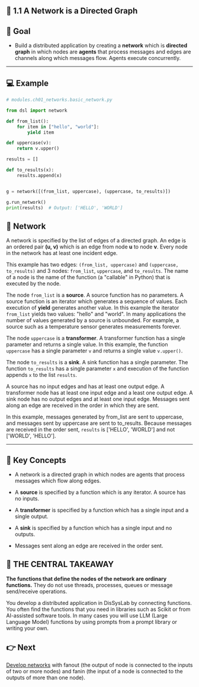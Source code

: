 ## 🧩 1.1 A Network is a Directed Graph


## 🎯 Goal


- Build a distributed application by creating a **network** which is **directed graph** in which nodes are **agents** that process messages and edges are channels along which messages flow. Agents execute concurrently. 
---

## 💻 Example
 
```python
# modules.ch01_networks.basic_network.py

from dsl import network

def from_list():
    for item in ["hello", "world"]:
        yield item

def uppercase(v):
    return v.upper()

results = []

def to_results(x):
    results.append(x)


g = network([(from_list, uppercase), (uppercase, to_results)])

g.run_network()
print(results)  # Output: ['HELLO', 'WORLD']

```
## 📍 Network
A network is specified by the list of edges of a directed graph. An edge is an ordered pair **(u, v)** which is an edge from node **u** to node **v**. Every node in the network has at least one incident edge. 

This example has two edges: ```(from_list, uppercase)``` and ```(uppercase, to_results)``` and  3 nodes: ```from_list```, ```uppercase```, and ```to_results```. The name of a node is the name of the function (a "callable" in Python) that is executed by the node. 

The node ```from_list``` is a **source**. A source function has no parameters. A source function is an iterator which generates a sequence of values. Each execution of **yield** generates another value. In this example the iterator ```from_list``` yields two values: "hello" and "world". In many applications the number of values generated by a source is unbounded. For example, a source such as a temperature sensor generates measurements forever.

The node ```uppercase``` is a **transformer**. A transformer function has a single parameter and returns a single value.  In this example, the function ```uppercase``` has a single parameter ```v``` and returns a single value ```v.upper()```.

The node ```to_results``` is a **sink**. A sink function has a single parameter. The function ```to_results``` has a single parameter ```x``` and execution of the function appends ```x``` to the list ```results```.

A source has no input edges and has at least one output edge. A transformer node has at least one input edge and a least one output edge. A sink node has no output edges and at least one input edge. Messages sent along an edge are received in the order in which they are sent.

In this example, messages generated by from_list are sent to uppercase, and messages sent by uppercase are sent to to_results. Because messages are received in the order sent, ```results``` is ['HELLO', 'WORLD'] and not ['WORLD', 'HELLO'].

---
## 🧠 Key Concepts
- A network is a directed graph in which nodes are agents that process messages which flow along edges.
  
- A **source** is specified by a function which is any iterator. A source has no inputs.
  
- A **transformer** is specified by a function which has a single input and a single output.
  
- A **sink** is specified by a function which has a single input and no outputs.
  
- Messages sent along an edge are received in the order sent.


## 🧠 THE CENTRAL TAKEAWAY

**The functions that define the nodes of the network are ordinary functions.** They do not use threads, processes, queues or message send/receive operations.

You develop a distributed application in DisSysLab by connecting functions.
You often find the functions that you need in libraries such as Scikit or from AI-assisted software tools. In many cases you will use LLM (Large Language Model) functions by using prompts from a prompt library or writing your own.

## 👉 Next
[Develop networks](./README_2.md) with fanout (the output of node is connected to the inputs of two or more nodes) and fanin (the input of a node is connected to the outputs of more than one node).
